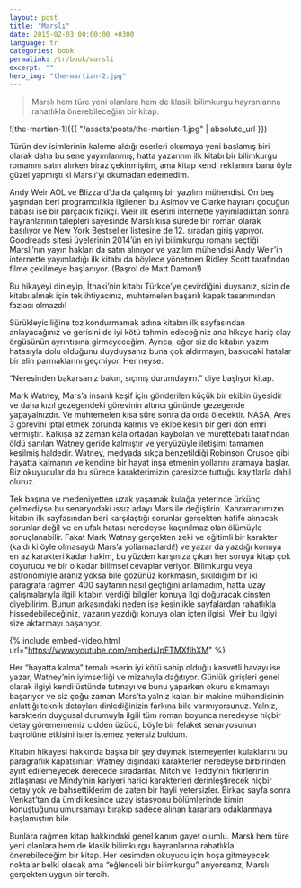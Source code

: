 ```yaml
---
layout: post
title: "Marslı"
date: 2015-02-03 00:00:00 +0300
language: tr
categories: book
permalink: /tr/book/marsli
excerpt: ""
hero_img: "the-martian-2.jpg"
---
```

> Marslı hem türe yeni olanlara hem de klasik bilimkurgu hayranlarına rahatlıkla önerebileceğim bir kitap.

![the-martian-1]({{ "/assets/posts/the-martian-1.jpg" | absolute_url }})

Türün dev isimlerinin kaleme aldığı eserleri okumaya yeni başlamış biri olarak daha bu sene yayımlanmış, hatta yazarının ilk kitabı bir bilimkurgu romanını satın alırken biraz çekinmiştim, ama kitap kendi reklamını bana öyle güzel yapmıştı ki Marslı’yı okumadan edemedim.

Andy Weir AOL ve Blizzard’da da çalışmış bir yazılım mühendisi. On beş yaşından beri programcılıkla ilgilenen bu Asimov ve Clarke hayranı çocuğun babası ise bir parçacık fizikçi. Weir ilk eserini internette yayımladıktan sonra hayranlarının talepleri sayesinde Marslı kısa sürede bir roman olarak basılıyor ve New York Bestseller listesine de 12. sıradan giriş yapıyor. Goodreads sitesi üyelerinin 2014’ün en iyi bilimkurgu romanı seçtiği Marslı’nın yayın hakları da satın alınıyor ve yazılım mühendisi Andy Weir’in internette yayımladığı ilk kitabı da böylece yönetmen Ridley Scott tarafından filme çekilmeye başlanıyor. (Başrol de Matt Damon!)

Bu hikayeyi dinleyip, İthaki’nin kitabı Türkçe’ye çevirdiğini duysanız, sizin de kitabı almak için tek ihtiyacınız, muhtemelen başarılı kapak tasarımından fazlası olmazdı!

Sürükleyiciliğine toz kondurmamak adına kitabın ilk sayfasından anlayacağınız ve gerisini de iyi kötü tahmin edeceğiniz ana hikaye hariç olay örgüsünün ayrıntısına girmeyeceğim. Ayrıca, eğer siz de kitabın yazım hatasıyla dolu olduğunu duyduysanız buna çok aldırmayın; baskıdaki hatalar bir elin parmaklarını geçmiyor. Her neyse.

“Neresinden bakarsanız bakın, sıçmış durumdayım.” diye başlıyor kitap.

Mark Watney, Mars’a insanlı keşif için gönderilen küçük bir ekibin üyesidir ve daha kızıl gezegendeki görevinin altıncı gününde gezegende yapayalnızdır. Ve muhtemelen kısa süre sonra da orda ölecektir. NASA, Ares 3 görevini iptal etmek zorunda kalmış ve ekibe kesin bir geri dön emri vermiştir. Kalkışa az zaman kala ortadan kaybolan ve mürettebatı tarafından öldü sanılan Watney geride kalmıştır ve yeryüzüyle iletişimi tamamen kesilmiş haldedir. Watney, medyada sıkça benzetildiği Robinson Crusoe gibi hayatta kalmanın ve kendine bir hayat inşa etmenin yollarını aramaya başlar. Biz okuyucular da bu sürece karakterimizin çaresizce tuttuğu kayıtlarla dahil oluruz.

Tek başına ve medeniyetten uzak yaşamak kulağa yeterince ürkünç gelmediyse bu senaryodaki ıssız adayı Mars ile değiştirin. Kahramanımızın kitabın ilk sayfasından beri karşılaştığı sorunlar gerçekten hafife alınacak sorunlar değil ve en ufak hatası neredeyse kaçınılmaz olan ölümüyle sonuçlanabilir. Fakat Mark Watney gerçekten zeki ve eğitimli bir karakter (kaldı ki öyle olmasaydı Mars’a yollamazlardı!) ve yazar da yazdığı konuya en az karakteri kadar hakim, bu yüzden karşınıza çıkan her soruya kitap çok doyurucu ve bir o kadar bilimsel cevaplar veriyor. Bilimkurgu veya astronomiyle aranız yoksa bile gözünüz korkmasın, sıkıldığım bir iki paragrafa rağmen 400 sayfanın nasıl geçtiğini anlamadım, hatta uzay çalışmalarıyla ilgili kitabın verdiği bilgiler konuya ilgi doğuracak cinsten diyebilirim. Bunun arkasındaki neden ise kesinlikle sayfalardan rahatlıkla hissedebileceğiniz, yazarın yazdığı konuya olan içten ilgisi. Weir bu ilgiyi size aktarmayı başarıyor.

{% include embed-video.html url="https://www.youtube.com/embed/JpETMXfihXM" %}

Her “hayatta kalma” temalı eserin iyi kötü sahip olduğu kasvetli havayı ise yazar, Watney’nin iyimserliği ve mizahıyla dağıtıyor. Günlük girişleri genel olarak ilgiyi kendi üstünde tutmayı ve bunu yaparken okuru sıkmamayı başarıyor ve siz çoğu zaman Mars’ta yalnız kalan bir makine mühendisinin anlattığı teknik detayları dinlediğinizin farkına bile varmıyorsunuz. Yalnız, karakterin duygusal durumuyla ilgili tüm roman boyunca neredeyse hiçbir detay göremememiz cidden üzücü, böyle bir felaket senaryosunun başrolüne etkisini ister istemez yetersiz buldum.

Kitabın hikayesi hakkında başka bir şey duymak istemeyenler kulaklarını bu paragraflık kapatsınlar; Watney dışındaki karakterler neredeyse birbirinden ayırt edilemeyecek derecede sıradanlar. Mitch ve Teddy’nin fikirlerinin zıtlaşması ve Mindy’nin kariyeri harici karakterleri derinleştirecek hiçbir detay yok ve bahsettiklerim de zaten bir hayli yetersizler. Birkaç sayfa sonra Venkat’tan da ümidi kesince uzay istasyonu bölümlerinde kimin konuştuğunu umursamayı bırakıp sadece alınan kararlara odaklanmaya başlamıştım bile.

Bunlara rağmen kitap hakkındaki genel kanım gayet olumlu. Marslı hem türe yeni olanlara hem de klasik bilimkurgu hayranlarına rahatlıkla önerebileceğim bir kitap. Her kesimden okuyucu için hoşa gitmeyecek noktalar belki olacak ama “eğlenceli bir bilimkurgu” arıyorsanız, Marslı gerçekten uygun bir tercih.